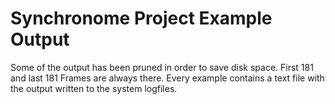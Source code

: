 # Synchronome Project Example Output

Some of the output has been pruned in order to save disk space. First 181 and last 181 Frames are always there.
Every example contains a text file with the output written to the system logfiles.


